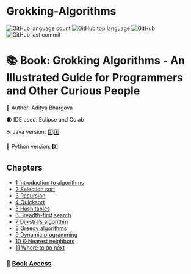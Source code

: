 # Grokking-Algorithms

![GitHub language count](https://img.shields.io/github/languages/count/souzafcharles/Grokking-Algorithms)
![GitHub top language](https://img.shields.io/github/languages/top/souzafcharles/Grokking-Algorithms)
![GitHub](https://img.shields.io/github/license/souzafcharles/Grokking-Algorithms)
![GitHub last commit](https://img.shields.io/github/last-commit/souzafcharles/Grokking-Algorithms)


# :books: Book: Grokking Algorithms - An Illustrated Guide for Programmers and Other Curious People

:triangular_flag_on_post: Author: Aditya Bhargava

:waxing_crescent_moon: IDE used: Eclipse and Colab

:coffee: Java version: :two::one:

:snake: Python version: :three:

## Chapters

- [1 Introduction to algorithms]()
- [2 Selection sort]()
- [3 Recursion]()
- [4 Quicksort]()
- [5 Hash tables]()
- [6 Breadth-first search]()
- [7 Dijkstra’s algorithm]()
- [8 Greedy algorithms]()
- [9 Dynamic programming]()
- [10 K-Nearest neighbors]()
- [11 Where to go next]()



### :link: [Book Access](https://www.manning.com/books/grokking-algorithms)
